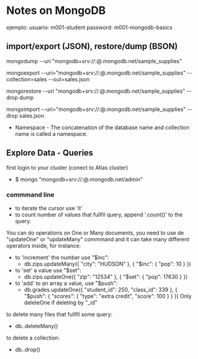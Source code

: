# Notes on MongoDB

ejemplo:
usuario: m001-student
password: m001-mongodb-basics

## import/export (JSON), restore/dump (BSON)

mongodump --uri "mongodb+srv://<your username>:<your password>@<your cluster>.mongodb.net/sample_supplies"

mongoexport --uri="mongodb+srv://<your username>:<your password>@<your cluster>.mongodb.net/sample_supplies" --collection=sales --out=sales.json

mongorestore --uri "mongodb+srv://<your username>:<your password>@<your cluster>.mongodb.net/sample_supplies"  --drop dump

mongoimport --uri="mongodb+srv://<your username>:<your password>@<your cluster>.mongodb.net/sample_supplies" --drop sales.json


 - Namespace - The concatenation of the database name and collection name is called a namespace.



## Explore Data - Queries

first login to your cluster (conect to Atlas cluster)
- $ mongo "mongodb+srv://<username>:<password>@<cluster>.mongodb.net/admin"

### commmand line

- to iterate the cursor use 'it'
- to count number of values that fullfil query, append '.count()' to the query.


You can do operations on One or Many documents, you need to use de "updateOne" or "updateMany" commmand and it can take many different operators inside, for instance:
* to 'increment' the number use "$inc":
    - db.zips.updateMany({ "city": "HUDSON" }, { "$inc": { "pop": 10 } })
* to 'set' a value use "$set":
    - db.zips.updateOne({ "zip": "12534" }, { "$set": { "pop": 17630 } })
* to 'add' to an array a value, use "$push":
    - db.grades.updateOne({ "student_id": 250, "class_id": 339 },
                    { "$push": { "scores": { "type": "extra credit",
                                             "score": 100 }
                                }
                     })
Only deleteOne if deleting by "_id"

to delete many files that fullfil some query:
- db.<collection>.deleteMany(<query>)

to delete a collection:
- db.<collection>.drop()
